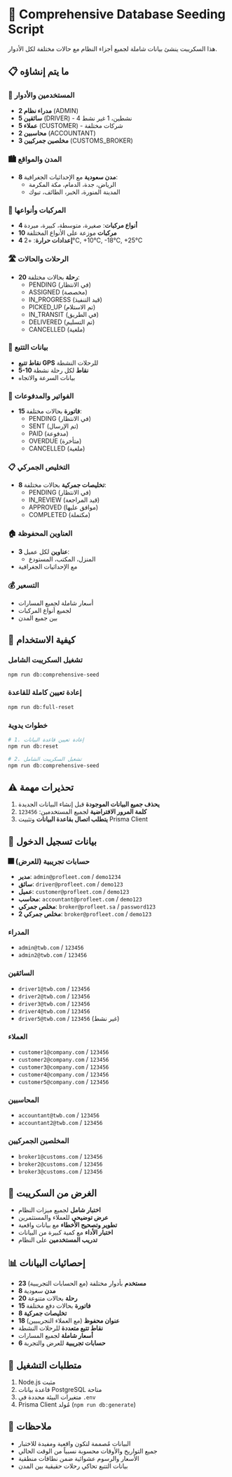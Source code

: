 # 🌱 Comprehensive Database Seeding Script

هذا السكريبت ينشئ بيانات شاملة لجميع أجزاء النظام مع حالات مختلفة لكل الأدوار.

## 📋 ما يتم إنشاؤه

### 👥 المستخدمين والأدوار
- **2 مدراء نظام** (ADMIN)
- **5 سائقين** (DRIVER) - 4 نشطين، 1 غير نشط
- **5 عملاء** (CUSTOMER) - شركات مختلفة
- **2 محاسبين** (ACCOUNTANT)
- **3 مخلصين جمركيين** (CUSTOMS_BROKER)

### 🏙️ المدن والمواقع
- **8 مدن سعودية** مع الإحداثيات الجغرافية:
  - الرياض، جدة، الدمام، مكة المكرمة
  - المدينة المنورة، الخبر، الطائف، تبوك

### 🚛 المركبات وأنواعها
- **4 أنواع مركبات**: صغيرة، متوسطة، كبيرة، مبردة
- **10 مركبات** موزعة على الأنواع المختلفة
- **4 إعدادات حرارة**: +2°C, +10°C, -18°C, +25°C

### 🛣️ الرحلات والحالات
- **20 رحلة** بحالات مختلفة:
  - PENDING (في الانتظار)
  - ASSIGNED (مخصصة)
  - IN_PROGRESS (قيد التنفيذ)
  - PICKED_UP (تم الاستلام)
  - IN_TRANSIT (في الطريق)
  - DELIVERED (تم التسليم)
  - CANCELLED (ملغية)

### 📍 بيانات التتبع
- **نقاط تتبع GPS** للرحلات النشطة
- **5-10 نقاط** لكل رحلة نشطة
- بيانات السرعة والاتجاه

### 🧾 الفواتير والمدفوعات
- **15 فاتورة** بحالات مختلفة:
  - PENDING (في الانتظار)
  - SENT (تم الإرسال)
  - PAID (مدفوعة)
  - OVERDUE (متأخرة)
  - CANCELLED (ملغية)

### 📋 التخليص الجمركي
- **8 تخليصات جمركية** بحالات مختلفة:
  - PENDING (في الانتظار)
  - IN_REVIEW (قيد المراجعة)
  - APPROVED (موافق عليها)
  - COMPLETED (مكتملة)

### 🏠 العناوين المحفوظة
- **3 عناوين** لكل عميل:
  - المنزل، المكتب، المستودع
- مع الإحداثيات الجغرافية

### 💰 التسعير
- أسعار شاملة لجميع المسارات
- لجميع أنواع المركبات
- بين جميع المدن

## 🚀 كيفية الاستخدام

### تشغيل السكريبت الشامل
```bash
npm run db:comprehensive-seed
```

### إعادة تعيين كاملة للقاعدة
```bash
npm run db:full-reset
```

### خطوات يدوية
```bash
# 1. إعادة تعيين قاعدة البيانات
npm run db:reset

# 2. تشغيل السكريبت الشامل
npm run db:comprehensive-seed
```

## ⚠️ تحذيرات مهمة

1. **يحذف جميع البيانات الموجودة** قبل إنشاء البيانات الجديدة
2. **كلمة المرور الافتراضية** لجميع المستخدمين: `123456`
3. **يتطلب اتصال بقاعدة البيانات** وتثبيت Prisma Client

## 📧 بيانات تسجيل الدخول

### 🎆 حسابات تجريبية (للعرض)
- **مدير**: `admin@profleet.com` / `demo1234`
- **سائق**: `driver@profleet.com` / `demo123`
- **عميل**: `customer@profleet.com` / `demo123`
- **محاسب**: `accountant@profleet.com` / `demo123`
- **مخلص جمركي**: `broker@profleet.sa` / `password123`
- **مخلص جمركي 2**: `broker@profleet.com` / `demo123`

### المدراء
- `admin@twb.com` / `123456`
- `admin2@twb.com` / `123456`

### السائقين
- `driver1@twb.com` / `123456`
- `driver2@twb.com` / `123456`
- `driver3@twb.com` / `123456`
- `driver4@twb.com` / `123456`
- `driver5@twb.com` / `123456` (غير نشط)

### العملاء
- `customer1@company.com` / `123456`
- `customer2@company.com` / `123456`
- `customer3@company.com` / `123456`
- `customer4@company.com` / `123456`
- `customer5@company.com` / `123456`

### المحاسبين
- `accountant@twb.com` / `123456`
- `accountant2@twb.com` / `123456`

### المخلصين الجمركيين
- `broker1@customs.com` / `123456`
- `broker2@customs.com` / `123456`
- `broker3@customs.com` / `123456`

## 🎯 الغرض من السكريبت

- **اختبار شامل** لجميع ميزات النظام
- **عرض توضيحي** للعملاء والمستثمرين
- **تطوير وتصحيح الأخطاء** مع بيانات واقعية
- **اختبار الأداء** مع كمية كبيرة من البيانات
- **تدريب المستخدمين** على النظام

## 📊 إحصائيات البيانات

- **23 مستخدم** بأدوار مختلفة (مع الحسابات التجريبية)
- **8 مدن** سعودية
- **20 رحلة** بحالات متنوعة
- **15 فاتورة** بحالات دفع مختلفة
- **8 تخليصات جمركية**
- **18 عنوان محفوظ** (مع العملاء التجريبيين)
- **نقاط تتبع متعددة** للرحلات النشطة
- **أسعار شاملة** لجميع المسارات
- **6 حسابات تجريبية** للعرض والتجربة

## 🔧 متطلبات التشغيل

1. Node.js مثبت
2. قاعدة بيانات PostgreSQL متاحة
3. متغيرات البيئة محددة في `.env`
4. Prisma Client مُولد (`npm run db:generate`)

## 📝 ملاحظات

- البيانات مُصممة لتكون واقعية ومفيدة للاختبار
- جميع التواريخ والأوقات محسوبة نسبياً من الوقت الحالي
- الأسعار والرسوم عشوائية ضمن نطاقات منطقية
- بيانات التتبع تحاكي رحلات حقيقية بين المدن
